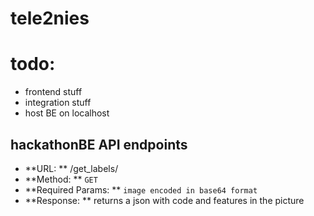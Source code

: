 # tele2nies

# todo: 
* frontend stuff
* integration stuff
* host BE on localhost

## hackathonBE API endpoints
* **URL: ** /get_labels/
* **Method: ** `GET`
* **Required Params: ** `image encoded in base64 format`
* **Response: **  returns a json with code and features in the picture

